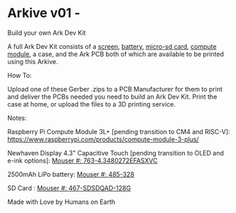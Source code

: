 # Arkive v01 - 
Build your own Ark Dev Kit

A full Ark Dev Kit consists of a [screen](https://mou.sr/3QI0UAi), [battery](https://mou.sr/3QJygi1), [micro-sd card](https://mou.sr/3WlwoNI), [compute module](https://www.raspberrypi.com/products/compute-module-3-plus/), a case, and the Ark PCB both of which are available to be printed using this Arkive.

How To:

Upload one of these Gerber .zips to a PCB Manufacturer for them to print and deliver the PCBs needed you need to build an Ark Dev Kit. Print the case at home, or upload the files to a 3D printing service.

Notes:

Raspberry Pi Compute Module 3L+ [pending transition to CM4 and RISC-V]:
https://www.raspberrypi.com/products/compute-module-3-plus/

Newhaven Display 4.3" Capacitive Touch [pending transition to OLED and e-ink options]:
[Mouser #: 763-4.3480272EFASXVC](https://mou.sr/3QI0UAi)

2500mAh LiPo battery:
[Mouser #: 485-328](https://mou.sr/3QJygi1)

SD Card :
[Mouser #: 467-SDSDQAD-128G](https://mou.sr/3WlwoNI)

Made with Love by Humans on Earth

